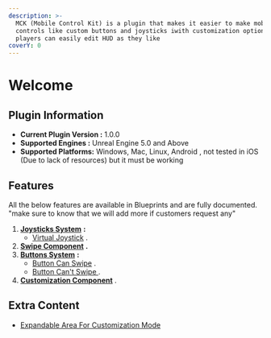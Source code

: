 ```yaml
---
description: >-
  MCK (Mobile Control Kit) is a plugin that makes it easier to make mobile
  controls like custom buttons and joysticks iwith customization option so
  players can easily edit HUD as they like
coverY: 0
---
```


# Welcome

## Plugin Information

* **Current Plugin Version :** 1.0.0
* **Supported Engines :** Unreal Engine 5.0 and Above
* **Supported Platforms:** Windows, Mac, Linux, Android , not tested in iOS (Due to lack of resources) but it must be working&#x20;

## Features

All the below features are available in Blueprints and are fully documented. "make sure to know that we will add more if customers request any"

1. [**Joysticks System**](joysticks-system/) **:**
   * [Virtual Joystick](joysticks-system/virtual-joystick.md)  .
2. [**Swipe Component**](swipe-component.md) **.**
3. [**Buttons System**](buttons-system/) **:**&#x20;
   * [Button Can Swipe](buttons-system/button-can-swipe.md) .
   * [Button Can't Swipe ](buttons-system/button-cant-swipe.md).
4. [**Customization Component**](customization-component.md) .

## Extra Content

* [Expandable Area For Customization Mode](extra-content/expandable-area-for-customization-mode.md)
